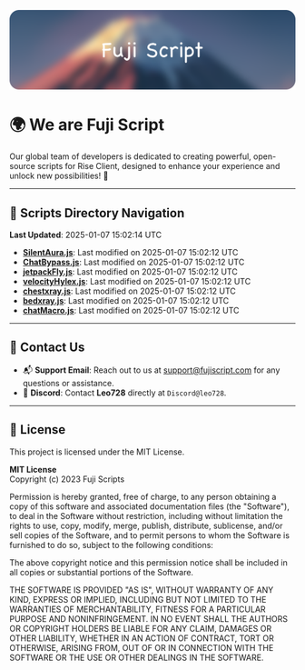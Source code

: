 ![Banner](.github/b.webp)

# 🌍 **We are Fuji Script**

Our global team of developers is dedicated to creating powerful, open-source scripts for Rise Client, designed to enhance your experience and unlock new possibilities! 🌟

---
<!-- SCRIPTS_NAVIGATION_START -->
## 📂 **Scripts Directory Navigation**

**Last Updated**: 2025-01-07 15:02:14 UTC

- **[SilentAura.js](scripts/SilentAura.js)**: Last modified on 2025-01-07 15:02:12 UTC
- **[ChatBypass.js](scripts/ChatBypass.js)**: Last modified on 2025-01-07 15:02:12 UTC
- **[jetpackFly.js](scripts/jetpackFly.js)**: Last modified on 2025-01-07 15:02:12 UTC
- **[velocityHylex.js](scripts/velocityHylex.js)**: Last modified on 2025-01-07 15:02:12 UTC
- **[chestxray.js](scripts/chestxray.js)**: Last modified on 2025-01-07 15:02:12 UTC
- **[bedxray.js](scripts/bedxray.js)**: Last modified on 2025-01-07 15:02:12 UTC
- **[chatMacro.js](scripts/chatMacro.js)**: Last modified on 2025-01-07 15:02:12 UTC

<!-- SCRIPTS_NAVIGATION_END -->

---

## 💬 **Contact Us**  
- 📬 **Support Email**: Reach out to us at [support@fujiscript.com](mailto:support@fujiscript.com) for any questions or assistance.  
- 💬 **Discord**: Contact **Leo728** directly at `Discord@leo728`.

---

## 📜 **License**

This project is licensed under the MIT License.  

**MIT License**  
Copyright (c) 2023 Fuji Scripts  

Permission is hereby granted, free of charge, to any person obtaining a copy of this software and associated documentation files (the "Software"), to deal in the Software without restriction, including without limitation the rights to use, copy, modify, merge, publish, distribute, sublicense, and/or sell copies of the Software, and to permit persons to whom the Software is furnished to do so, subject to the following conditions:  

The above copyright notice and this permission notice shall be included in all copies or substantial portions of the Software.  

THE SOFTWARE IS PROVIDED "AS IS", WITHOUT WARRANTY OF ANY KIND, EXPRESS OR IMPLIED, INCLUDING BUT NOT LIMITED TO THE WARRANTIES OF MERCHANTABILITY, FITNESS FOR A PARTICULAR PURPOSE AND NONINFRINGEMENT. IN NO EVENT SHALL THE AUTHORS OR COPYRIGHT HOLDERS BE LIABLE FOR ANY CLAIM, DAMAGES OR OTHER LIABILITY, WHETHER IN AN ACTION OF CONTRACT, TORT OR OTHERWISE, ARISING FROM, OUT OF OR IN CONNECTION WITH THE SOFTWARE OR THE USE OR OTHER DEALINGS IN THE SOFTWARE.  
